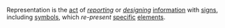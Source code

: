 Representation is the [act](https://github.com/gcassel/Modular-Organization-Terminology/blob/master/terms/activity.md) of *[reporting](https://github.com/gcassel/Modular-Organization-Terminology/blob/master/terms/report.md)* or *[designing](https://github.com/gcassel/Modular-Organization-Terminology/blob/master/terms/design.md)* [information](https://github.com/gcassel/Modular-Organization-Terminology/blob/master/terms/information.md) with [signs](https://github.com/gcassel/Modular-Organization-Terminology/blob/master/terms/sign.md), including [symbols](https://github.com/gcassel/Modular-Organization-Terminology/blob/master/terms/symbol.md), which *re-present* [specific](https://github.com/gcassel/Modular-Organization-Terminology/blob/master/terms/specific.md) [elements](https://github.com/gcassel/Modular-Organization-Terminology/blob/master/terms/element.md).
